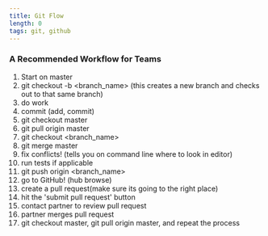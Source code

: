 ```yaml
---
title: Git Flow
length: 0
tags: git, github
---
```


### A Recommended Workflow for Teams 

1. Start on master
2. git checkout -b <branch_name> (this creates a new branch and checks out to that same branch)
3. do work
4. commit (add, commit)
5. git checkout master
6. git pull origin master
7. git checkout <branch_name>
8. git merge master
9. fix conflicts! (tells you on command line where to look in editor)
10. run tests if applicable
11. git push origin <branch_name>
12. go to GitHub! (hub browse)
13. create a pull request(make sure its going to the right place)
14. hit the 'submit pull request' button
15. contact partner to review pull request
16. partner merges pull request
17. git checkout master, git pull origin master, and repeat the process
